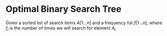 # Optimal Binary Search Tree

Given a sorted list of search items $A[1\dots n]$ and a frequency list $f[1\dots n]$, where $f_i$ is the number of times we will search for element $A_i$. 

